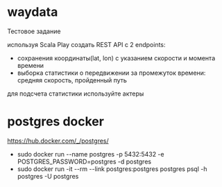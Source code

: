 # waydata

Тестовое задание

используя Scala Play создать REST API c 2 endpoints:
- сохранения координаты(lat, lon) с указанием скорости и момента времени
- выборка статистики о передвижении за промежуток времени: средняя скорость, пройденный путь

для подсчета статистики используйте актеры

# postgres docker

https://hub.docker.com/_/postgres/

- sudo docker run --name postgres -p 5432:5432 -e POSTGRES_PASSWORD=postgres -d postgres
- sudo docker run -it --rm --link postgres:postgres postgres psql -h postgres -U postgres
